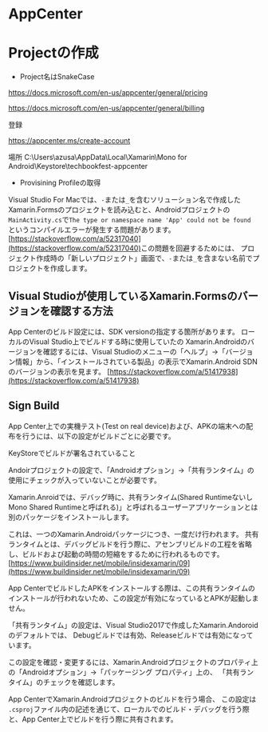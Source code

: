 # AppCenter

# Projectの作成

- Project名はSnakeCase

https://docs.microsoft.com/en-us/appcenter/general/pricing

https://docs.microsoft.com/en-us/appcenter/general/billing



登録

https://appcenter.ms/create-account




場所
C:\Users\azusa\AppData\Local\Xamarin\Mono for Android\Keystore\techbookfest-appcenter

- Provisining Profileの取得

Visual Studio For Macでは、`-`または`_`を含むソリューション名で作成したXamarin.Formsのプロジェクトを読み込むと、Androidプロジェクトの
`MainActivity.cs`で`The type or namespace name 'App' could not be found `というコンパイルエラーが発生する問題があります。<span class="footnote">[https://stackoverflow.com/a/52317040](https://stackoverflow.com/a/52317040)</span>この問題を回避するためには、
プロジェクト作成時の「新しいプロジェクト」画面で、`-`または`_`を含まない名前でプロジェクトを作成します。


## Visual Studioが使用しているXamarin.Formsのバージョンを確認する方法

App Centerのビルド設定には、SDK versionの指定する箇所があります。
ローカルのVisual Studio上でビルドする時に使用していたの
Xamarin.Androidのバージョンを確認するには、Visual Studioのメニューの「ヘルプ」→「バージョン情報」から、「インストールされている製品」の表示でXamarin.Android SDNのバージョンの表示を見ます。<span class="footnote"> [https://stackoverflow.com/a/51417938](https://stackoverflow.com/a/51417938) </span>

## Sign Build

App Center上での実機テスト(Test on real device)および、APKの端末への配布を行うには、以下の設定がビルドごとに必要です。

KeyStoreでビルドが署名されていること

Andoirプロジェクトの設定で、「Androidオプション」→「共有ランタイム」の使用にチェックが入っていないことが必要です。

Xamarin.Anroidでは、デバッグ時に、共有ランタイム(Shared RuntimeないしMono Shared Runtimeと呼ばれる)」と呼ばれるユーザーアプリケーションとは別のパッケージをインストールします。

これは、一つのXamarin.Androidパッケージにつき、一度だけ行われます。 共有ランタイムとは、デバッグビルドを行う際に、アセンブリビルドの工程を省略し、ビルドおよび起動の時間の短縮をするために行われるものです。<span class="footnote">[https://www.buildinsider.net/mobile/insidexamarin/09](https://www.buildinsider.net/mobile/insidexamarin/09)</span>

App CenterでビルドしたAPKをインストールする際は、この共有ランタイムのインストールが行われないため、この設定が有効になっているとAPKが起動しません。

「共有ランタイム」の設定は、Visual Studio2017で作成したXamarin.Andoroidのデフォルトでは、
Debugビルドでは有効、Releaseビルドでは有効になっています。

この設定を確認・変更するには、Xamarin.Androidプロジェクトのプロパティ上の「Androidオプション」→「パッケージング プロパティ」上の、
「共有ランタイム」のチェックを確認します。

App CenterでXamarin.Androidプロジェクトのビルドを行う場合、
この設定は `.csproj`ファイル内の記述を通じて、ローカルでのビルド・デバッグを行う際と、App Center上でビルドを行う際に共有されます。










